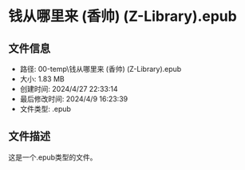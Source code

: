 ﻿# 钱从哪里来 (香帅) (Z-Library).epub

## 文件信息
- 路径: 00-temp\钱从哪里来 (香帅) (Z-Library).epub
- 大小: 1.83 MB
- 创建时间: 2024/4/27 22:33:14
- 最后修改时间: 2024/4/9 16:23:39
- 文件类型: .epub

## 文件描述
这是一个.epub类型的文件。

